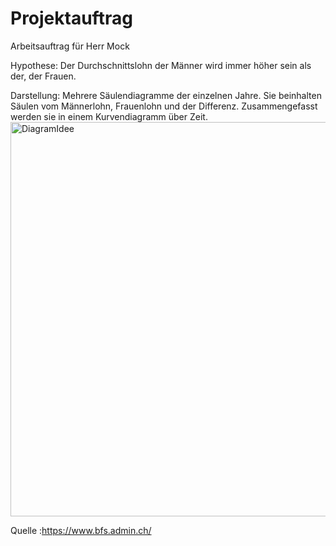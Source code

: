# Projektauftrag
Arbeitsauftrag für Herr Mock

Hypothese: Der Durchschnittslohn der Männer wird immer höher sein als der, der Frauen.

Darstellung: Mehrere Säulendiagramme der einzelnen Jahre. Sie beinhalten Säulen vom Männerlohn, Frauenlohn und der Differenz. Zusammengefasst werden sie in einem Kurvendiagramm über Zeit.
<img width="631" alt="DiagramIdee" src="https://github.com/user-attachments/assets/327a9f41-6b03-4bae-aa81-762690e004d2">

Quelle :https://www.bfs.admin.ch/

